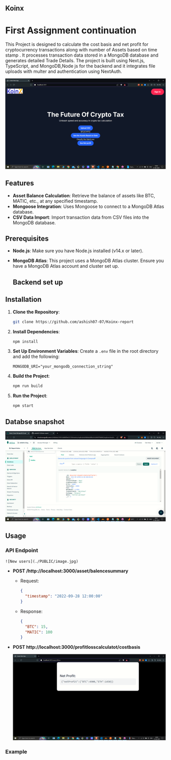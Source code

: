 ## Koinx

# First Assignment continuation

This Project is designed to calculate the cost basis and net profit for cryptocurrency transactions along with number of Assets based on time stamp . It processes transaction data stored in a MongoDB database and generates detailed Trade Details. The project is built using Next.js, TypeScript, and MongoDB,Node js for the backend and it integrates file uploads with multer and authentication using NextAuth.

![New users](./images/image.png)

## Features

- **Asset Balance Calculation**: Retrieve the balance of assets like BTC, MATIC, etc., at any specified timestamp.
- **Mongoose Integration**: Uses Mongoose to connect to a MongoDB Atlas database.
- **CSV Data Import**: Import transaction data from CSV files into the MongoDB database.

## Prerequisites

- **Node.js**: Make sure you have Node.js installed (v14.x or later).
- **MongoDB Atlas**: This project uses a MongoDB Atlas cluster. Ensure you have a MongoDB Atlas account and cluster set up.

  ## Backend set up

## Installation

1. **Clone the Repository**:

   ```bash
   git clone https://github.com/ashish07-07/Koinx-report

   ```

2. **Install Dependencies**:

   ```bash
   npm install
   ```

3. **Set Up Environment Variables**:
   Create a `.env` file in the root directory and add the following:

   ```env
   MONGODB_URI="your_mongodb_connection_string"
   ```

4. **Build the Project**:

   ```bash
   npm run build
   ```

5. **Run the Project**:

   ```bash
   npm start
   ```

## Databse snapshot

![Users in Database](./images/databse.png)

## Usage

### API Endpoint

    ![New users](./PUBLIC/image.jpg)

- **POST /http://localhost:3000/asset/balencesummary**

  - Request:
    ```json
    {
      "timestamp": "2022-09-28 12:00:00"
    }
    ```
  - Response:

    ```json
    {
      "BTC": 15,
      "MATIC": 100
    }
    ```

<!-- http://localhost:3000/profitlosscalculatot/costbasis -->

- **POST http://localhost:3000/profitlosscalculatot/costbasis**

  ![Profit/loss of BTC/Cryptography](./images/profit.png)

### Example
